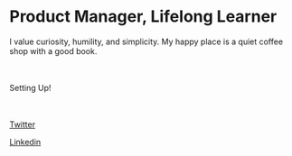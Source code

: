 <h1> Product Manager, Lifelong Learner </h1>

I value curiosity, humility, and simplicity. My happy place is a quiet coffee shop with a good book.
<br><br><br> 

Setting Up!<br><br><br> </div>

      

[Twitter](https://twitter.com/ithinkmfallin)

[Linkedin](https://www.linkedin.com/in/bhushan24/)



